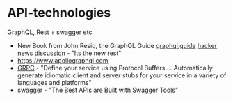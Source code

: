 # API-technologies
GraphQL, Rest + swagger etc

* New Book from John Resig, the GraphQL Guide [graphql.guide](https://graphql.guide) [hacker news discussion](https://news.ycombinator.com/item?id=17289048) - "Its the new rest"
* https://www.apollographql.com
* [GRPC](https://grpc.io) - "Define your service using Protocol Buffers ... Automatically generate idiomatic client and server stubs for your service in a variety of languages and platforms"
* [swagger](https://swagger.io) - "The Best APIs are Built with Swagger Tools"
